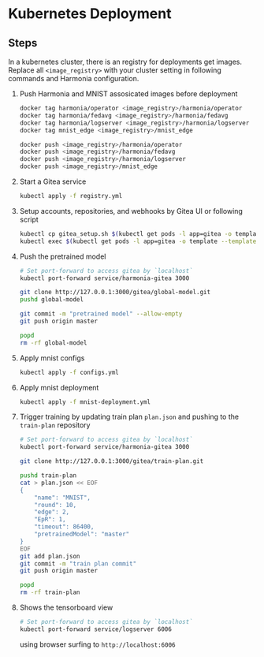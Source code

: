 # Kubernetes Deployment

## Steps

In a kubernetes cluster, there is an registry for deployments get images. Replace all `<image_registry>` with your cluster setting in following commands and Harmonia configuration.

1. Push Harmonia and MNIST assosicated images before deployment
    ```bash
    docker tag harmonia/operator <image_registry>/harmonia/operator
    docker tag harmonia/fedavg <image_registry>/harmonia/fedavg
    docker tag harmonia/logserver <image_registry>/harmonia/logserver
    docker tag mnist_edge <image_registry>/mnist_edge

    docker push <image_registry>/harmonia/operator
    docker push <image_registry>/harmonia/fedavg
    docker push <image_registry>/harmonia/logserver
    docker push <image_registry>/mnist_edge
    ```

2. Start a Gitea service
    ```bash
    kubectl apply -f registry.yml
    ```
3. Setup accounts, repositories, and webhooks by Gitea UI or following script
    ```bash
    kubectl cp gitea_setup.sh $(kubectl get pods -l app=gitea -o template --template="{{(index .items 0).metadata.name }}"):/
    kubectl exec $(kubectl get pods -l app=gitea -o template --template="{{(index .items 0).metadata.name }}") bash /gitea_setup.sh
    ```
4. Push the pretrained model
    ```bash
    # Set port-forward to access gitea by `localhost`
    kubectl port-forward service/harmonia-gitea 3000
    ```
    ```bash
    git clone http://127.0.0.1:3000/gitea/global-model.git
    pushd global-model

    git commit -m "pretrained model" --allow-empty
    git push origin master

    popd
    rm -rf global-model
    ```
4. Apply mnist configs
    ```bash
    kubectl apply -f configs.yml
    ```

5. Apply mnist deployment
    ```bash
    kubectl apply -f mnist-deployment.yml
    ```

6. Trigger training by updating train plan `plan.json` and pushing to the `train-plan` repository
    ```bash
    # Set port-forward to access gitea by `localhost`
    kubectl port-forward service/harmonia-gitea 3000
    ```
    ```bash
    git clone http://127.0.0.1:3000/gitea/train-plan.git

    pushd train-plan
    cat > plan.json << EOF
    {
        "name": "MNIST",
        "round": 10,
        "edge": 2,
        "EpR": 1,
        "timeout": 86400,
        "pretrainedModel": "master"
    }
    EOF
    git add plan.json
    git commit -m "train plan commit"
    git push origin master

    popd
    rm -rf train-plan
    ```

7. Shows the tensorboard view
    ```bash
    # Set port-forward to access gitea by `localhost`
    kubectl port-forward service/logserver 6006
    ```

    using browser surfing to `http://localhost:6006`
